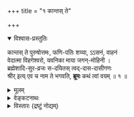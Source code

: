 +++
title = "१ कान्तस् ते"

+++

<details open><summary>विश्वास-प्रस्तुतिः</summary>

कान्तस् ते पुरुषोत्तमः, फणि-पतिः शय्या, ऽऽसनं, वाहनं  
वेदात्मा विहगेश्वरो, यवनिका माया जगन्-मोहिनी ।  
ब्रह्मेशादि-सुर-व्रजः स-दयितस् त्वद्-दास-दासीगणः  
श्रीर् इत्य् एव च नाम ते भगवति, **ब्रूमः** कथं त्वां वयम् ॥ १ ॥
</details>

<details><summary>मूलम्</summary>

कान्तस्ते पुरुषोत्तमः फणिपतिः शय्याऽऽसनं वाहनं वेदात्मा विहगेश्वरो यवनिका माया जगन्मोहिनी ।  
ब्रह्मेशादिसुरव्रजः सदयितस्त्वद्दासदासीगणः श्रीरित्येव च नाम ते भगवति ब्रूमः कथं त्वां वयम् ॥ १ ॥
</details>


<details><summary>वेङ्कटनाथः</summary>

कान्तस्त इति । कान्तः - प्रियः, अनुरूपपतिरित्यर्थः ।  
ते - सर्वमङ्गलास्पदत्वेन प्रमाणसिद्धायाः ।  
एतत्-पद-द्वयाभिप्रेतं व्यञ्जितं गद्ये  
“देव-देव-दिव्य-महिषीम् (शरणागतिगद्ये)” इति ।  

“द्वाविमौ पुरुषौ लोके (गीता १५.१६)” इत्यादिभिस्  
स्वेनैव निरुक्तेन परत्व-व्यञ्जकेन समाख्या-विशेषेण लक्ष्मी-कान्तं विशिनष्टि - **पुरुषोत्तम** इति ।  
अत्र पञ्चम्य्-आदि-विभक्ति-त्रयेऽपि समासश् शब्द-वित्-सम्मतः ।  
अनेन हिरण्यगर्भादीनाम् अपि भगवद्-अपेक्षया ऽधमत्व-व्यञ्जनात्  
तत्-पत्नीभ्यः पुरुषोत्तम-पत्न्या उत्तमत्वं सूचितम् ।  
अवतारेऽपि ह्यसौ “नारीणामुत्तमा (रामायणे बाल. १.२७)” इत्युच्यते ।  
एवम् अस्याः पति-संबन्धेन प्रकर्ष उक्तः ।

अथ पत्युर् इव विभूति-संबन्धेनापि प्रकर्षं वदन्  
नित्य-सूरि-परिवृढानाम् अपि एतद्-उपकरणत्वम् उदाहरति – फणिपतिः शय्येति ।  
अत्र फणिपति-शब्देन सुरभिसुकुमार-शीतल-विशालोन्नतत्वादि-रूपाः पर्यङ्कगुणा व्यज्यन्ते ।  
तत्-प्रभावश् च,  

> “कल्पान्ते यस्य वक्त्रेभ्यो  
> विषानल-शिखोज्ज्वलः ।  
> सङ्कर्षणात्मको रुद्रो  
> **निष्क्रम्यात्ति** जगत्-त्रयम् ॥  
> स **बिभ्रच्**-छेखरी-भूतम्  
> अ-शेषं क्षिति-मण्डलम् ।  
> **आस्ते** पाताल-मूल-स्थः  
> शेषो ऽशेष-**सुरार्चितः** ॥  
> तस्य वीर्यं प्रभावं च  
> स्वरूपं रूपम् एव च ।  
> **न** हि **वर्णयितुं** शक्यं  
> **ज्ञातुं** वा त्रिदशैर् अपि ॥  
> (वि. पु. २.५.१९-२१) 

इत्यादिषु प्रसिद्धः ।  
स्तोत्रे च “तया सहासीनमनन्तभोगिनि (३९)” इत्यादौ ।  

**आसन**-शब्द इह काकाक्षि-न्यायाद् उभयतो योज्यः ।  
उक्तं ह्य् आद्ये पुराणे तन्-नाम-सहस्रे,  

> “भोगप्रिया भोगवती  
> भोगीन्द्र-शयनासना  
> (लक्ष्मीसहस्रनामस्तोत्रे १२० श्लो.)” 

इति, 

> “अजिता कर्षणी नीतिर्  
> गरुडा गरुडासना  
> (लक्ष्मीसहस्रनामस्तोत्रे १०० श्लो.)” 

इति च ।

> “वहेयं यज्ञं प्रविशेयं वेदान्” 

इति सौपर्ण-श्रुति- (ऋग्वेदखिल-सौपर्णाध्याये ३०.१०) -विवक्षितं वेदाभिमानि-देवताधिष्ठातृत्वम् अभिप्रेत्याह - **वेदात्मा विहगेश्वर** इति ।  
वेदाधिष्ठातृतया वेदानाम् आत्मा;  
यद् वा, तद्-विशिष्टत्वेन तत्समानाधिकरणतया वेद आत्मा यस्येति विग्रहः । “सुपर्णोऽसि गरुत्मान् (तैत्तिरीयसंहिता ४-१-४२)” इत्यादिष्वप्यस्य वेदात्मत्वं ग्राह्यम् । एवं सर्ववेदाभिमानितया सर्वज्ञत्वमप्यस्य सूच्यते । बलादिगुणजातमपि अमृता(प)हरणादिषु प्रसिद्धम् । यद्यपि विहगेश्वर-शब्दः “सत्यः सुपर्णो गरुडस्तार्क्ष्यस्तु विहगेश्वरः” इति श्रीसात्वतादिषु प्राणादिपञ्चकाधिपतित्वेनावस्थितस्य गरुडस्य व्यूहविशेषमभिधत्ते, तथाप्यत्र विशेषकाभावाद्गरुत्मन्मात्रविषयः । फणिपतिविहगेश्वरयोरुपादानमिह मिथो विरुद्धजातीयैरप्यविरोधेन युगपत् सेव्यत्वं सूचयति । कैमुत्यादन्येषां नित्यानां मुक्तानामप्येतत्परिजनपरिच्छदभावेनावस्यानं ख्याप्यते, तेषामप्येतदाज्ञाकरत्वमुक्तं श्रीवकुण्ठगद्ये “शेषशेषाशनादिसर्वपरिजनम्” इत्यादिना । एवं सर्वस्या अपि _नित्यविभूतेस्_ तच्छेषत्वं तात्पर्यतः प्रदर्शितम् ।

अथ _लीलाविभूतौ_ अचिद्-अंशस्य प्रथमं तच्छेषताम् आह यवनिका माया जगन्मोहिनीति । अत्र यवनिका-शब्दाभिप्रेतं गद्ये “भगवत्स्वरूपतिरोधानकरीम् (शरणागतिगद्ये)” इति विवृतम् । एतद्ग्रन्थद्वयतात्पर्येण दिव्यदम्पत्योरनाश्रितापेक्षया त्रिगुणतिरस्करण्या तिरोधेयत्वं फलितम् । माया-शब्दोऽयम् “मायां तु प्रकृतिं विद्यात् (श्वेताश्वतरोपनिषत् ४-१०)” इति प्रकृतिविषयतया श्वेताश्वतरैरधीतः । स च विचित्रसृष्ट्युपकरणतया प्रकृतेराश्चर्यमयत्वं व्यञ्जयति । जगन्मोहिनीत्यनेन जीवपरमात्मादिषु विपरीतधीहेतुत्वं शब्दादिगुणपरिणतिशबलितस्वविषयभोग्यताबुद्धिजनकत्वं च विवक्षितम् ।

ईदृशप्रकृतिमोहितानां कर्मवश्यानां संर्वेषामपि विष्णुपत्नीशेषत्वमुत्कृष्टमुखेन कैमुत्यन्यायादुपलक्षयति – ब्रह्मेशादिसुरव्रजः सदयितस्त्वद्दासदासीगण इति । प्रकर्षनिदर्शनादीश्वरत्वशङ्कास्पदयोः “एतौ द्वौ विबुधश्रेष्ठौ (भार. शान्ति. ३५०-१०)” इत्याद्युक्तयोर्ब्रह्मेशयोरप्यग्नीन्द्रादिभिरैकराश्यसूचनाय व्ररजगण-शब्दौ । सदयित इत्युपादानेऽप्यौचित्यात् दासी-शब्दस्तत्पत्न्यंशेऽन्वेतव्यः ।

उक्तार्थे श्रुत्यादीनि प्रमाणानि तिष्ठन्तु, असाधारणसमाख्यैवालमिति ख्यापयति - श्रीरित्येव च नाम त इति । “श्रयन्तीं श्रीयमाणां च शृण्वतीं शृणतीमपि (अहिर्बुधन्यसंहिता २१.८)” “शृणाति निखिलं दोषं शॄणाति च गुणैर्जगत् । श्रीयते चाखिलैर्नित्यं श्रयते च परं पदम् ॥ (अहि. सं. ५१.६२)” इत्यादिनिरुक्तिरिहाभिप्रेता । “निस्सङ्कल्पा निराश्रया (लक्ष्मीसहस्रनामस्तोत्रे १८ श्लो.)” इति नाम तु “श्रयते च परं पदम्” इत्याद्यविरोधेन नेयम् “अकलङ्काऽमृताधारा (लक्ष्मीसहस्रनामस्तोत्रे १७ श्लो.)” इति पूर्वोक्तानुसाराच्च । अमृतो हि परमात्मा, तदाधारा चेयम् । अत एव हि सोऽपि श्रीनिवासः, श्रीधर इति च समाख्यायते । उक्तं च श्रीसात्वते - “यतोऽहमाश्रयश्चास्या मूर्तिर्मम तदात्मिका” इति । यन्निवेशात् सर्वत्र प्राशस्त्यधीः, सैव हि ते समाख्येत्येवकाराभिप्रायः । निर्दोषमङ्गलगुणाकरत्वज्ञापनाय भगवतीत्युक्तिः । ईदृशातिशयशालिन्याः श्रियो यथावत् स्तोतुमशक्यतामाह - ब्रूमः कथं त्वामिति ॥ त्वाम् - उक्तप्रक्रियया विष्णुपत्नीत्वेन तदितरसर्वशेषित्वेन तदुचितनामधेयादियोगेन च प्रसिद्धाम् “न ते वर्णयितुं शक्ता गुणान् जिह्वाऽपि वेधसः (वि. पु. १.९.१३३)” इति चतुर्मुखेनापि स्तोतुमशक्यतयोक्तां चेति भावः । वयं - परिमितज्ञानशक्तयः । “ब्रह्माद्यास्सकला देवा मुनयश्च तपोधनाः । त्वां स्तोतुमपि नेशानास्त्वत्प्रसादलवं विना ॥” इति वचनानुसारेण ब्रह्मादीनां स्वस्य चात्राविशेषव्यञ्जनाय बहुवचनम् । कथं ब्रूमः – कार्त्स्न्येन त्वद्वर्णनमशक्यं, परिच्छिद्य वर्णनं त्वनुचितमिति भावः ।

ये पुनराहुः - 

> श्रीर् नाम भगवतः सर्व-कर्तुर् अधिष्ठेया प्रकृतिर् 

इति, ये च 

> तस्य सत्ताऽहन्ता-प्रभा-शक्ति-विद्येच्छा-भोक्तृतादि-रूपेयम्,  
> शास्त्रेषु तथा-तथा व्यपदेश-दर्शनाद् 

इत्याहुः; तेषां तत्रतत्रैव शास्त्रे निर्बाधेन चेतनत्व-व्यपदेशेन निरासः ।  
अत्राप्ययमर्थः ते त्वामिति युष्मच्छब्देन, संबोधनेन च श्रियश्चेतनत्वमुपस्थापयता सूचितः । सत्तादिशब्दास्त्वस्यां भगवदन्तरङ्गविशेषणत्वाद्यभिप्रायाः । प्रकृतेरन्यत्वं तु ते यवनिकेत्यनेनापि दर्शितम् । न चास्याः प्रकृतिशब्दोपात्ततामात्रेण त्रिगुणद्रव्यतादात्म्यम्, “वासुदेवः परा प्रकृतिः (पाञ्चरात्राधिकरणभाष्ये)”, “प्रकृतिश्च प्रतिज्ञादृष्टान्तानुपरोधात् (ब्र. सू. १.४.२३)” इत्युक्ते भगवत्यपि प्रसङ्गात् । “जगदुत्पादिका शक्तिस्तव प्रकृतिरिष्यते । सैव नामसहस्रैस्तु लक्ष्मीः श्रीरिति कीर्त्यते ॥”, “मूलप्रकृतिरीशानी (लक्ष्मीसहस्रनामस्तोत्रे ६६ श्लो.)”, “प्रकृतेः पुरुषाच्चान्यस्तृतीयो नैव विद्यते” इत्यादीनि ब्रह्मवचनान्यपि लक्ष्मीनारायणयोः प्रकृतिपुरुषरूपविभक्तविभूतिविशेषाभि(मानित्वाभि)प्रायाणि । रहस्याम्नाये तु प्रकृतौ लक्ष्म्यां च विद्याशब्दः प्रयुक्त इत्येतावताऽपि न तयोस्स्वरूपैक्यम् । तत्र हि सत्त्वोन्मेषमुखेन विद्याहेतुतया प्रकृतौ विद्याशब्दः, लक्ष्म्यां तु विद्याप्रवर्तकत्वादिति विशेषः । ये तु सत्तादिविशिष्टो भगवानेव श्रीरिति वा, श्री(स्त्री)रूपनित्यविग्रहान्तरविशिष्टः स एवेयमिति वा, दैत्यमोहनभूमिकापरिग्रहन्यायेन स्वयमेव भोगार्थं परिगृहीतकादाचित्ककान्ताविग्रहः स एव श्रीरिति वा वदन्ति; तेऽपि तद्विषयनिर्बाधनित्यभिन्नचेतनत्वव्यपदेशकैस्तैस्तैरेव शास्त्रैः निराकृताः । “ह्रीश्च ते लक्ष्मीश्च पत्न्यौ (उत्तरनारायणानुवाके)” इति श्रुतिश्च पत्युः पत्न्याश्च स्वरूपभेदं स्वरसतो दर्शयति । न चात्रानन्यथासिद्धं बाधकमस्ति । इदमप्यत्र कान्तस्ते इति व्यधिकरणनिर्देशेन व्यञ्जितम् ।

ये च मन्यन्ते - 

> भगवत एव स्वरूपैकदेशः पृथग्-अहन्तया परस्-पर-भोक्तृत्वाय  
सर्वदा परिगृहीत-स्त्री-रूपः श्री-शब्दार्थः;  
तेन भेदाभेद-व्यपदेशयोश् चेतनत्वस्य चाविरोध  

इति; तेऽपि ब्रह्मणः स्वरूपतो निरवयवत्वं प्रतिपादयद्भिः प्रमाणैर् निरस्ताः । 

“नरनारीमयो हरिः” इति ब्राह्मपुराणवचनेन तु हरेर्नारीमयत्वव्यपदेशः “ज्योत्स्नेव हिमदीधितेः (सन. सं.)” इति तत्रत्यदृष्टान्तानुसारेण प्रभाश्रयस्य प्रभामयत्वव्यपदेशवत् स्वरूपभेदाविरोधेन निर्वाह्यः ।

एतेन बीजादेरङ्कुरोपादानांशवद्विश्वोपादानस्य ब्रह्मणः कार्योपयुक्तस्वरूपैकदेश एव स्वभावतो वा परिणतिशक्त्या वा, उपाधिभेदेन वा भिन्नाहन्ताश्रयः श्रीरिति व्यपदिश्यत इति पक्षोऽपि प्रतिक्षिप्तः; ब्रह्मणः स्वरूपपरिणामादेश्च शारीरके निरस्तत्वात् ।

उपहितांशभेदपक्षस्तु विग्रहाद्युपाधौ सञ्चरति निरवयवे ब्रह्मस्वरूपे सरिज्जलादौ घटादिनेवोपाधिना कस्यचिदंशस्यान्यत्राकर्षणायोगात्, घटाकाशन्यायेन पूर्वपूर्वोपहितांशपरित्यागे तु तत्तदंशरूपस्य भोक्तुरभावादुत्तरोत्तरोपहितांशानां पूर्वपूर्वांशानुभूतभोगप्रतिसन्धानानुपपत्तेः भोक्तृसन्तत्येकतामात्रेण प्रतिसन्धाने सौगतमतोन्मज्जनेन स्थिरात्मपरित्यागप्रसङ्गाच्चात्यन्तानुपपन्नः ।

अवतारपरिणामोपाधिभिन्नांश-वादिनो लक्ष्म्यादेर् नित्य-देहादि-प्रमाणैश्च निरासिरे ।  
एतद् अपि सर्वम् अत्र व्यधिकरण-प्रयोगेनैव सूचितम् ।  

> “कीर्तिश् श्रीर् वाक् च नारीणाम् (गीता १०.३४)”  

इत्य्-आदि-समानाधिकरण-प्रयोगश् च  
पूर्वापरवत् स्व-रूप--भेदेऽपि संबन्ध-विशेष-निबन्धनः ।  

> “विष्णोश् श्रीर् अनपायिनी" (वि. पु. १.८.१७) 

इत्यादिभिर् व्यधिकरण-प्रयोगैश्च भेदस् सिद्धः ।

तर्ह्य् अग्र्य-प्राय-न्यायात् सह-पठित-नार्य्-अन्तरवत् कर्म-वश्यत्वं स्यात्,  
न स्यात्, वचनविरोधे न्यायस्यानवकाशात् ।  
न चेदेवम् “आदित्यानामहं विष्णुः (गीता १०.२१)”, “वृष्णीनां वासुदेवोऽस्मि (गीता १०.३७)”, “अनन्तश्चास्मि नागानां वैनतेयश्च पक्षिणाम् (गीता १०-३०)” इत्यत्र कुतस्तथात्वनिस्तारः? निर्धारणादिति चेन्न । साजात्येऽपि वैषम्यमात्रेण तदुपपत्तेः । ईश्वरत्वानीश्वरत्वकर्मवश्यत्वाकर्मवश्यत्वादौ तु प्रमाणान्तरमेव शरणमिति । इदं चास्याः कर्मवश्यवैजात्यमिह ब्रह्मादिभ्योऽप्यधिकत्वोक्त्या प्रकाशितम् ।

नन्वर्धलक्ष्मीकविग्रहयोगः श्रीपतेः श्रियश्च विग्रहैक्यं स्वरूपैक्यं भेदाभेदं वा सूचयति । उक्तञ्च श्रीविष्णुवैभवाधिकारे – “त्वं यादृशोऽसि कमलामपि तादृशीं ते दारान् वदन्ति युवयोर्न तु भेदगन्धः । मायाविभक्तयुवतीतनुमेकमेव त्वां मातरं च पितरं च युवानमाहुः ॥” इति । तन्न; उभयेच्छया विग्रहमात्रस्यैकीकरणसंभवेनान्यथाप्युपपन्नतया विग्रहैक्यस्य श्रुत्यादिविरुद्धस्वरूपैक्यादिकल्पकत्वायोगात् । तथाप्येकेनैव परमात्मना यथाकथञ्चित् सर्वनिर्वाहे किमत्रात्मभेदस्वीकारेणेति चेन्न, कॢप्तौ वक्तव्यस्य श्रुतौ वक्तुमयुक्तत्वात् । उक्ता च श्रुतिः प्रागेव । तदनुगुणं च श्रीविष्णुस्मृतौ (९९.६) भूमिवाक्यम् “आक्रम्य सर्वां तु यथा त्रिलोकीं तिष्ठत्ययं देववरोऽसिताक्षि । तथा स्थिता त्वं वरदे तथापि” इत्यादिकम् । “नानयोर्विद्यते परम् (वि. पु. १.८.३५)” इत्यादिभिः पुराणवचनैः, “एकतत्त्वमिवोदितौ (अहिर्बुध्न्यसंहिता ३.२६)” इत्यादिभगवच्छास्त्रवचनैश्च स्वरूपैक्यमनयोरपास्तम् । लाघवतन्मात्रावलम्बने तु सर्वेषामप्यात्मनामैक्यं प्रसजेत् ।

आत्म-भेदम् अनिच्छन्तो  
भाष्यादिषु निराकृताः ।  
दिव्ययोस् त्व् इह दम्पत्योः  
मिथो भेदः प्रसाधितः ॥ २ ॥

सर्वेषाम् आत्मनां यैस् तु  
भिन्नाभिन्नत्वम् इष्यते ।  
लक्ष्मी-नारायणैक्योक्तिः  
तेषां, सद्भिर् उपेक्ष्यते ॥ ३ ॥

यत्र क्वचिद् अ-भेदोक्तिर्  
यद्य् आप्त-वचने भवेत् ।  
“राम-सुग्रीवयोर् ऐक्यम् (रामा. सु. ३५.५१)  
इत्य्-आदिवद् इहास्तु सा ॥ ४ ॥

अत्र निर्विशेषचिन्मात्रब्रह्मस्वरूपतिरोधानानकरी मिथ्याभूता मायैव कल्पितरूपविशेषोपश्लिष्टब्रह्मप्रतिच्छदवती लक्ष्मीरित्युच्यते इति पक्षोऽपि तादृशब्रह्मतत्तिरोधानादिनिरासादेव निर्धूतः । इदमप्यत्र मायायाः प्रस्तुतदम्पतिव्यतिरिक्तजगन्मोहनत्वोक्त्या प्रख्यापितम् ।

ननु यवनिका बहिरन्तस्स्थितयोः दृष्टिप्रसरनिरोधेन मिथोऽवलोकनविरोधिनी लोके दृष्टा । अतः श्रियोऽपि यवनिका तथा स्यात् । मैवम्, तदधीनसर्वव्यापारया मायया तस्याः सर्वविषयसहजदृष्टिनिरोधायोगात् । क्षेत्रज्ञानामपि भगवन्मायया धीसङ्कोचस्य दुष्कृतोपाधिकत्वात् अकर्मवश्येषु नित्यमुक्तेश्वरेषु तत्प्रसङ्गाभावादिति ।

अस्तु तर्हि कर्मवश्यतादात्म्यात् कर्मफलान्वयः, ब्रह्मादीनां कर्मवश्यत्वं तावत् “युगकोटिसहस्राणि विष्णुमाराध्य पद्मभूः । पुनस्त्रैलोक्यधातृत्वं प्राप्तवानिति शुश्रुम ॥ (इतिहाससमुच्चये १३.८)” इत्यादिभिः प्रसिद्धम् । किं पुनस्तत्पत्नीनाम् । ताभिश्च तादात्म्यमस्यास्तत्रतत्र विशेषतस्तत्तत्सामानाधिकरण्येन व्यज्यते । गायत्रीकल्पेषु च सन्ध्यात्रये वर्णवाहनादिविशेषितं रूपत्रयमेकस्या एव देवतायाः प्रतिपाद्यते । उक्तं च कैश्चिल्लक्ष्मीस्तोत्रे -“गीर्देवतेति गरुडध्वजवल्लभेति” इत्यादिभिः । अतः कर्मवश्यतादात्म्याद् यवनिकारूपितमायातिरोहितज्ञानत्वमस्या उपपद्यत इति । तदसत् । विशेषतः सामानाधिकरण्यस्य “यद्यद्विभूतिमत् सत्त्वम् (गीता १०.४१)” इत्युक्तेन विभूत्यध्यायन्यायेन निर्वाहात् । तापनीयोपनिषदि, घृतसूक्ते च लक्ष्म्यास्तेते शब्दा अपि निरुक्तिविशेषैस्तत्तद्विभूतियोगेन वा नेतव्याः । गायत्रीकल्पानां तु लक्ष्मीविभूतिभूताया एव गायत्र्याख्यायाः देवतायाः सन्ध्याभेदेन वैष्णव्यादिसमाख्यानुगुणवाहनरूपादिपरिग्रहशक्त्या माहात्म्यवर्णने तात्पर्यं तत्र तत्र व्यक्तम् । तादृशाश्च वाहनादयोऽन्ये स्युः । न हि सारूप्यमात्रोग त एवैत इति निश्चयः, अनेकेषामेकजातीयवाहनादिदर्शनात् ।

द्रुहिणादिषु केषांचिदीश्वरव्यक्तिताभ्रमात् । तत्पत्नीष्वपि लक्ष्म्यंशवादः श्रुत्यादिबाधितः ॥ ५ ॥

एतदभिप्रायेण ह्यत्रोक्तम् - सदयितस्त्वद्दासदासीगण इति ।

अस्त्वेवं, तथापि स्त्र्यंशमात्रापेक्षयैव श्रियो विभूतिमत्त्वमस्तु, ब्राह्मवैष्णवादिपुराणेषु तथा दर्शनात् । अतः श्रीमत एव सर्वविभूतिशेषित्ममिति । अत्र ब्रूमः - “दासभूताः स्वतस्सर्वे ह्यात्मानः परमात्मनः (अहर्बुध्न्यसंहितायां मन्त्रराजपदस्तोत्रे १२ श्लो.)” इत्यादिभिः सर्वेषामात्मनां परमात्मदासत्वसिद्धेः “जायापत्योर्न विभागः (आप. धर्म. २.६.१५.१६)” इति न्यायात् पतिदासानां पत्नीदासत्वमवर्जनीयम् । नन्वेवं पत्न्या अपि पहिदासत्वे सहि, तां प्रति (पति)दासानां दासत्वमयुक्तं स्यात् । तन्न, लोके वेदे वा क्वचिदपि पत्न्याः पतिं प्रति दासत्वाभावात् । अत एता हि “यदा यदा हि कौसल्या दासीवच्च सखीव च (रामा. अयो. १२.६८)” इति दृष्टान्ततयोच्यते । “अहं शिष्या च दासी च भक्ता च तव माधव” इति (वाराहे) भूमिवचनमप्युपचारतो नेयम् । यद्यपि पत्नीनां पतिदासत्वं, तथाऽपि पतिदासान्तराणां तद्दासत्वमपि यथालोकं युज्यते । अस्ति च सर्वेषां भगवद्दासत्वेऽपि तत्तदुपाधिभिः मिथो दासत्वम् । इह त्वेकयैवेच्छया विभूतिद्वयस्य नित्यमुभयार्थतयोपात्तत्वाद् देवताद्वन्द्वहविर्न्यायेन ब्रह्मादीनामुभयशेषत्वं युक्तमेव । गद्यादिषु विभूतिमध्ये तस्याः पाठोऽपि पत्यपेक्षया पारार्थ्यमात्रसाम्यादुपपन्नः । आत्मान्तराणां सर्वेषां लक्ष्मीतत्पतिदासताम् । ‘मकारस्तु तयोर्दास’ इति केचिदधीयते ॥ ६ ॥

एवं सति भगवत्पत्न्यन्तरापेक्षया ब्रह्मादीनां दासत्वं भवतु वा मा वा, उक्तं तावदुपपन्नम् । अतः “पुन्नामा भगवान् हरिः । स्त्रीनाम्नी लक्ष्मीर्मैत्रेय (वि. पु. १.८.३५)”, “यो यो जगति पुम्भावः स विष्णुरिति निश्चयः । यो यस्तु नारीभावः स्यात् तत्र लक्ष्मीर्व्यवस्थिता ॥ (सनत्कुमारसंहिता) इत्याद्युक्तो विभूतिविभागस्तु लौकिकदम्पत्योर्यथोचितविनियोगानुगुणभूषणादिविभागवन्नित्येच्छानियमितविशेषाभिमानार्थ इत्यभिप्रायेण फणिपत्यादीनामप्यत्र लक्ष्मीशेषत्वोक्तिरिति ।

केचित्तु नानाविधवादिविप्रतिपत्तिमोहिताः सर्वथा दुर्निरूपं लक्ष्मीतत्त्वमिति मन्यन्ते । तेऽप्येवमिह निरूपणेन निर्धूताः । किञ्च सदसदनिर्वचनीयत्वादिरूपदुर्निरूपत्वं तत्तन्मतनिरासादेव निरस्तम् । येनकेनचिदाकारेण दुर्निरूपत्वं तु सर्वत्रापि संभवति, उपयुक्तांशनिरूपणस्यापि संप्रतिपन्नसाम्यान्नात्र विशेष इति ॥ १ ॥
</details>

<details><summary>विस्तारः (द्रष्टुं नोद्यम्)</summary>

ततोऽपि स्तोत्ररत्नस्य पूर्वरचितत्वसम्भवः । श्लोकचतुष्टयमात्रघटितेयं स्तुतिः । मातृविषये शिशुत्वमभिमन्यत इव । सौन्दर्यलहर्यां श्रीशङ्करभगवत्पादैः द्रमिडशिशुरित्यात्मा मातृसन्निधौ निर्दिश्यते । मातृप्रसादनाय दीर्घस्तुतेरनपेक्षा । शारीरकाध्यायसंख्याऽऽदृता चतुस्संख्ययास्य स्तोत्रस्य । शारीरकाध्यायविषयाः क्रमेणास्यां चतुश्श्लोक्यां भगवतीव श्रियामपि संघटन्ते । 'स्वशेषाऽशेषार्थो निरवधिकनिर्बाधमहिमा फलानां नेता यः फलमपि च शारीरकमितः । श्रियं तत्सध्रीचीं तदुपसदनत्रासशमनीमभिष्टौति स्तुत्यामवितथमतिर्यामुनमुनिः ॥' इत्याचार्यश्लोकोऽत्र भाव्यः । अनेन ईश्वरत्वस्य मिथुने व्यासज्यवृत्तित्वं सिध्यति । 'लोककान्तस्य कान्तत्वात्' इति रामविषये गीतमादिकविना । सर्वलोककमनीयः सर्वलोककान्तः श्रियः कान्तः । ते कान्तः सर्वलोककान्तः । ते कान्तः पुरुषोत्तमः । श्रीकान्तमुद्दिश्य पुरुषोत्तमत्वं विधीयते । उद्देश्यं पूर्वं, विधेयं परम् । 'ह्रीश्च ते लक्ष्मीश्च पत्न्यौ' इति पुरुषसूक्तोत्तरानुवाकः । श्रीभूमिपत्नीयुगलदर्शने भर्तुः पुरुषसूक्तप्रतिपाद्यस्य पुरुषस्याभिगम्यत्वं निश्चित्य तत्संनिकर्षं प्राप्य 'ते' इति तत्रैव प्रत्यक्षं संबोध्यते तत्पूर्वं परोक्षतयैव भगवन्निर्देश कृतः 'स' इत्यादिना । तत्र पत्या पत्न्यौ निरूप्येते, 'ते पत्न्यौ ह्रीश्च लक्ष्मीश्च' इति । अत्र पतिर्निरूप्यते पत्न्या 'ते कान्तः पुरुपोत्तमः' इति, 'रामानुजं लक्ष्मणपूर्वजं च' इति न्यायेन । 'मातर्लक्ष्मि यथैव मैथिलजनस्तेनाध्वना ते वयं त्वद्दास्यैकरसाभिमानसुभगैर्भावैरिहामुत्र च । जामाता दयितस्तवेति भवतीसम्बन्धदृष्ट्या हरिं पश्येम प्रतियाम याम च परीचारान् प्रहृष्येम च ॥' इति श्रीगुणरत्नकोशश्लोकोऽत्र भाव्यः । 'पुंसूक्तादिप्रसिद्धो गुणनिधिरघजिद्ब्रह्मशब्दार्थ उक्तः' (1.1.35) 'नानागमोद्यद्विशयशमनतश्श्रीमति ब्रह्मतोक्तेः' (1.1.38) इति सारावल्युक्तमिह भाव्यम् ॥  
ते कान्तः पुरुषोत्तमः इत्यत्रोपक्रम एव पठनेन श्रीभाष्यप्रदर्शितरीत्या ब्रह्मशब्दार्थोपक्रमत्वं स्तोत्रस्य ब्रह्मशब्दार्थोपक्रमत्वं लभ्यते । पुरुषोत्तमस्यैव मोक्षप्रदत्वप्रसिद्धिः खण्डनखाद्यग्रन्थकृता श्रीहर्षेण प्रख्यापिता नैषधीयद्वितीयसर्गारम्भे 'अधिगत्य जगत्यधीश्वरादथ मुक्तिं पुरुषोत्तमाद्यथा । वचसामपि गोचरो न यः स तमानन्दमविन्दत द्विजः ॥' (2.1) इति । एतन्नाम्ना तृतीयश्लोककथितवैष्णवाध्वपारगमनरूपश्रेयःप्रदानसामर्थ्यम् एतद्दिव्यमिथुनस्यास्तीति सच्यते । 'वेदान्तास्तत्त्वचिन्तां मुरभिदुरसि यत्पादचिह्नैस्तरन्ति' इति श्रीगुणरत्नकोशे श्रियः पतित्वस्य परब्रह्मोपलक्षकत्वं कथितमिव । 'ते' इति वदन् मातृनिकटे आगत्य तां संबोधयति । 'ते' इति पदेन 'ते पत्न्यौ' इति श्रुतिः स्मार्यते । 'लक्ष्मीस्ते पत्नी' इति भगवन्तमुद्दिश्य प्रयुक्तस्य वाक्यस्य स्थानेऽत्र मातरमुद्दिश्य 'ते कान्तः पुरुषोत्तमः' इति पदविपरिणामः क्रियते । 'श्रीमान् लोकत्रयाश्रयः' हति सहस्रनामसु पठनेन श्रीमत्त्वात् लोकत्रयं तमाश्रयते, इतरथा तस्याऽभिगम्यत्वमेवन स्यादितीदं व्यज्यते । ते इत्यत्र संबोध्या प्रति निर्देशः 'श्रीरित्येव च नाम ते' इति चतुर्थपादे श्लोकान्ते पुनरभ्यस्ते । ते, ते, इति पुनः पुनः पठनं 'ह्रीश्च ते लक्ष्मीश्च पत्न्यौ' इत्यत्र ते पदस्यानुकरणं, आदरबाहुल्येनाम्रेडनं च व्यञ्जयति ॥  
पुरुषोत्तमशब्दो भगवति लोकवेदप्रसिध्या रूढः । तस्मिन्नेव मुख्यवृत्तः । अन्यत्र तद्गुणलेशयोगादौपचारिकः । 'यस्मात् क्षरमतीतोऽहमक्षरादपि चोत्तमः । अतोऽस्मि लोके वेदे च प्रथितः पुरुषोत्तमः' इति गीताश्लोकः स्मार्यतेऽत्र पुरुषोत्तमशब्दपठनेन । 'प्रथितः' इति गीताश्लोकपदेन रूढिरूपा प्रसिद्धिर्द्योत्यते । प्रथितः प्रसिद्धः । कूटस्थशब्दवाच्यादक्षरान्मुक्तात्मनोऽपि अतीतत्वरूपाधिकत्वम्, उभयविभूतिनायकत्वं च द्योत्यते । पुरुषोत्तमशब्दनाक्षरशब्दवाच्यसर्वभूतानि लीलाविभूतिः । कूटस्थशब्दवाच्यनिर्विकारनित्यमुक्तपुरुषाः नित्यविभूतिस्थाः । फणिपतिः, विहगेश्वरः इति नित्यसूरिपरिचर्यमाणोक्तिः पूर्वार्धे नित्यविभूतिनायकत्वं गमयति । उत्तरार्धे ब्रह्मेशादिसुरव्रजतद्दयितादिस्वाम्यकथनेन लीलाविभूतिनायकत्वं समर्प्यते । नागोत्तमशब्दवत्पुरुषोत्तम शब्दो विगृह्यते शाब्दिकैः पुरुषेषूत्तम इति । 'उत्तमः पुरुषस्त्वन्यः परमात्मेत्युदाहृतः । यो लोकत्रयमाविश्य बिभर्त्यव्यय ईश्वरः' इति गायता भगवता उत्तमः पुरुषः इति व्यस्तप्रयोगेऽपि इयं रूढिरस्तीति ज्ञाप्यते । 'परं ज्योतिरुपसम्पद्य स्वेनरूपेणाभिनिष्पद्यते, स उत्तमः पुरुषः' इति दहरप्रजापतिविद्ययोरभ्यस्तश्रुतिवाक्ये पठितः 'उत्तमः पुरुषः' नारायणपरो ज्योतिः पुरुषोत्तमः । श्रीशाङ्करगीताभाष्ये 'आभ्यां क्षराक्षराभ्याम् अन्यः विलक्षणः, क्षराक्षरोपाधिद्वयदोषेणास्पृष्टो नित्यशुद्धबुद्धमुक्तस्वभावः - उत्तमः उत्कृष्टतमः पुरुषस्त्वन्योऽत्यन्तविलक्षणः आभ्यां परमात्मा इति परमश्चासौ देहाद्यविद्याकृतात्मभ्यः, आत्मा च सर्वभूतानां प्रत्यक् चेतनः, इत्यतः परमात्मेति उदाहृतः उक्तः वेदान्तेषु । स एव विशेष्यते यः लोकत्रयं भूर्भुवस्स्वराख्यं स्वकीयया (चैतन्य)बलशक्त्या आविश्य प्रविश्य बिभर्ति स्वरूपसद्भावमात्रेण बिभर्ति धारयति, अव्ययः न अस्य व्ययः विद्यते इत्यव्ययः, कः, ईश्वरः सर्वज्ञः नारायणाख्यः ईशनशीलः ॥  
यथा(व्या)ख्यातस्य ईश्वरस्य 'पुरुषोत्तमः' इत्येतत् नाम प्रसिद्धम् । तस्य नामनिर्वचनप्रसिद्ध्या अर्थवत्वं नाम्नो दर्शयन् 'निरतिशयः अहमीश्वरः' इत्यात्मानं दर्शयति भगवान् - यस्मात् क्षरमतीतः अहं संसारमायावृक्षम् अश्वत्थाख्यम् अतिक्रान्तः अहम् अक्षरादपि संसारमायारूपवृक्षबीजभूतादपि च उत्तमः उत्कृष्टतमः ऊर्ध्वतमो वा, अतः ताभ्यां क्षराक्षराभ्याम् उत्तमत्वात् अस्मि लोके वेदे च प्रथितः प्रख्यातः । पुरुषोत्तमः इत्येवं मां भक्तजनाः विदुः । कवयः काव्यादिषु च इदं नाम निबध्नन्ति' इति । 'हरिर्यथैकः पुरुषोत्तमः स्मृतः', 'स उत्तमः पुरुषः' इत्यादि लेकिवेदप्रसिद्ध्या पुरुषोत्तम इति मां भक्तजना विदुः' इति तत्र भाष्योत्कर्षदीपिका व्याख्या । 'राघवं शोभयन्त्येते षड्गुणाः पुरुषोत्तमम्' इत्ययोध्याकाण्डारम्भे राघवस्य पुरुषोत्तमत्वं तन्नामसंपादकापूर्वषड्गुणविशिष्टत्वं चोक्तम् । 'राघवत्वेऽभवत्सीता', 'सीता लक्ष्मीः' इति पराशरः । राघवं कामयमाना रावणावरजा राक्षस्यपि राघवे पुरुषोत्तमशब्दं प्रयुयुजे । 'पुरुषोत्तमः कः' इति प्रष्टुः यामुनाचार्यस्य ईश्वरभक्तं कालिदासं पृच्छ इति भावः ॥  
यथा त्वत्कान्तः पुरुषोत्तमः तथा त्वं 'नारीणामुत्तमा वधूः' । सुतरां तुल्यत्वं दम्पत्योः । श्रियः पतेः अनुरूपः शय्या फणिपतिः । ईश्वरमिथुनस्य फणिपतिः शय्या, सिंहासनं च, विहगेश्वरः औपवाह्यम् इति पतीश्वरशब्दाभ्यां शय्यावाहनविषयप्रयुक्ताभ्यां द्योत्यते । कान्तर्योर्दम्पत्योः कीर्तने तयोः का उत्तमा शय्या इत्याकाङ्क्षा सहजा । सा सद्य एव पूर्यते फणिपतिश्शय्या इति कीर्तनेन । योगीश्वरमिथुनमिदं सिद्धानां योगिनां सन्निधौ मिथश्शत्रूणां शाश्वतिकविरोधिनामपि परस्परं वैरत्यागो भवति इति सूत्रितं भगवता पतञ्जलिना 'तत्सन्निधौ वैरत्यागः' इति । फणिपतिपन्नगाशनयोरत्र शेषिदम्पत्योस्सकाशे परममैत्र्या सततसहसन्निधानं स्वामिनोर्नित्यसिद्धयोगित्वं सूचयति । फणिपतिः शय्या आसनं च भवति । 'तया सहासीनमनन्तभोगिनि प्रकृष्टविज्ञानबलैकधामनि । फणामणिव्रातमयूखमण्डलप्रकाशमानोदरदिव्यधामनि ।' इति स्तोत्ररत्नश्लोकोऽत्र भाव्यः । 'अनन्तभोगिनि' इति तत्रत्यपदस्यार्थद्वयं ग्राह्यम् । अनन्तनामा भोगी तस्मिन्नित्येकोऽर्थः । अनन्तसुखिनीत्यपरोऽर्थः । आसीनयोश्शयानयोश्च दम्पत्योरिवास्यानन्तस्यापि भोगः सुखानुभवोऽनन्तः । तद्भोगानवरो भोगो न भोगोऽस्य । कदाचित् दम्पत्योश्शय्यासनभोगः सान्तस्स्यात् । तयोर्भोगस्य सान्तत्वकल्पनेऽपि अस्य फणिपतेश्शय्यासनभूतस्य नियमेनाऽऽनन्त्यमेव भवति ॥  
शय्या प्रायेण अचेतना भवेत् । अनयोश्शय्या प्रकृष्टविज्ञानबलैकधामा सर्वज्ञश्चेतनः । चेतनस्य शय्याभवनेऽस्ति भूयस्सौकर्यम् । शयानदम्पत्योस्सदा जाग्रता शेषिदम्पत्यभीष्टसर्वविधसुखसम्पादनैकनिरतेनानन्तेन शय्या भूतेन शेषिणोस्तदा तदा जायमानसर्वेच्छाज्ञात्रा तयोर्यथा यया सुखं जायेत तथा तथा आत्मानं विपरिवर्तनविपरिणमनाभ्यां प्राध्वं कारयितुं शक्यते । एतस्य चेतनत्वमनुकूलम् । विश्वं बिभ्रितोरनन्तस्वरूपयोः दम्पत्योर्भरणे चेतनभूतशय्यायाः दुर्भरभारवहनेन दुःखवेदनासम्भवोऽस्ति । शय्याया अचेतनत्वे नेदृशकष्टस्यापातसंभवः । सुदुर्वहसुमहद्भारपीडितश्चेतनः वेदनाबलेन भृशमुछ्वसेन्निश्वसेच्च । शय्यायाश्चेतनत्वे ईदृशं कष्टमापद्येत । विश्वं कृत्स्नं शिरोभिः सततं लीलयैवानायासेन बिभ्राणस्यानन्तस्य बलस्यानन्तत्वात् न तस्य मनागपि व्यथाजनिः अनन्तशेषिमिथुनभारवहनादिना इति व्यञ्जितं 'प्रकृष्टविज्ञानबलैकधामनि' इति स्तोत्ररत्नश्लोके विज्ञानबलयोर्निरवधिकत्वकथनेन । 'एकधाम' इत्यत्र एकशब्देन ज्ञानबलकाष्ठयोस्सहवर्तित्ववैरल्यं सूच्यते । चेतनसंभावितभारवहनवेदनाजनितोच्छ्वासनिःश्वासाभावः बलिष्ठायामचेतनायां शय्यायां सुसंभवः । सर्वेश्वरेश्वरः कान्तः पुंप्रधानेश्वरेश्वरी लोकैकेश्वरी अस्य जगतः ईशाना पत्नी । सर्वलोकेश्वरमिथुनस्यासनं सिंहासनमेव भवेत् । पुरुषोत्तमपदस्य विग्रहप्रतिपादनेऽस्ति काचिद्दुर्घटता । सा च फणिपतिभाष्येण घट्यते । नागोत्तमादिवत्सिद्धं भवतीति तद्भाष्यभाषितमपि अस्य कवेः स्मृतिपथमारूढम् । 'पुरुषोत्तमः' 'फणिपतिः' इत्यव्यवहितसमभिव्याहारेण एतद्विषयफणिपतिभाष्यमपि सिस्मारयिषितम् ॥  
उभयविभूतिनायकेनानेन मिथुनेन स्वशासनीयविभूतिद्वयसततसञ्चरणार्थं सर्वोत्तमं वेगवत्तमं वाहनं ध्रुवमाकाङ्क्ष्येत । सर्वलोकमातापितराविमौ दम्पती । आर्ताः प्रजास्सर्वा विश्वस्थाः आर्तितितीर्षया रक्षतु भगवानिति 'भृशं क्रन्देयुः' दुर्मोचोद्भटकर्मकोटिनिगडिताः तापत्रयातुराः संसारान्मोचनं काङ्क्षन्तः आसते । तत्फलदातारौ इमौ दम्पती सर्वबन्धेभ्यो मोक्षणायाह्वयेरन् । आपन्नार्तिप्रशमने बद्धदीक्षेण मिथुनेन अतिवेगमतिक्षिप्रं तत्समीपगमनाय तद्रक्षणाय च वेगवद्वाहनं ध्रुवमपेक्ष्येत । 'आहुः श्रुतिं विबुधनायक तावकीनामाशागणप्रशमहेतुमधीतवेदाः । आकर्णिते तदियमार्तरवे प्रजानामाशाः प्रसाधयितुमादिशति स्वयं त्वाम्' इति देवनायकपञ्चाशत् श्लोकः, 'आनेतुमात्मरभसेन समीहमानः रक्षोन्मुखं नतगृहेषु रमासहायम् । प्रायः प्रभोस्तदपृथक्स्थितिवृत्तिशक्तिं सङ्कल्पमप्युपहरिष्यति तद्रथोऽसौ ॥' (10.17) इति सङ्कल्पसूर्योदयश्लोकश्चात्र भाव्यौ । आकाशयानेन लोकत्रयसञ्चरणं दम्पत्योर्भोगाय भवेत् । कर्दमदेवहूत्योराकाशविमानसञ्चरणादिविहारप्रचुरं गार्हस्थ्यं वैमानिकैरपि प्रार्थ्यमनुपममिति शुकेन वर्णितम् । सर्वलोकसञ्चारणायातिवेगवत्गगनमार्गधावनदक्षगरुडादिवाहनमेवानुकूलतमम् । वेदात्मा च गरुत्मान् सुपर्णः । वेदरूपं शास्त्रमेव दिव्यमिथुनं वहन् अस्मत्कर्णसमीपमागत्य श्रवणादिपरम्परयाऽस्मद्धृदि प्रतिष्ठापयेम्(त्?) । 'शेषश्चित्तं विमलमनसां मौलयश्च श्रुतीनां सम्पद्यन्ते विहरणविधौ यस्य शय्याविशेषाः' इति प्रसिद्धत्वेन गीतं श्रीस्तुतौ । शेषशय्या कीर्तनानन्तरं वेदमौलिरूपशय्यायाः तदात्मभूतसुपर्णकीर्तनद्वारा सूचनं न्याय्यमेव ॥  
'यवनिका माया जगन्मोहिनी' - परस्परकमनीयौ नित्ययुवानौ लावण्यनिधी दम्पती । तयोरेकान्तबहिर्विहारादिसाधकशय्यावाहनादिकथनं न्याय्यमेव । दम्पत्योः शय्याविहारकथनेन 'यान्यन्यानि यथासुखं विहरतो रूपाणि सर्वाणि तान्याहुस्स्वैरनुरूपरूपविभवैर्गाढोपगूढानि ते' इत्यन्तिमश्लोकवर्णितरीत्या नित्ययुक्तयोरनयोः प्रायेण गाढोपगूढत्वेन वर्तनं सूचितं भवति । तयोस्तद्विग्रहयोर्वा जनतादृश्यत्वेऽत्यन्तमनौचित्यं भवेत् । सर्वे लोकाः अन्धाः एतद्दम्पतिदर्शनविषये । भगवतस्स्वरूपतिरोधानकरी माया यवनिकाभूय चर्मचक्षुषो जनान् तद्वीक्षणात्यन्तासमर्थान् कृत्वा दम्पत्योः गाढोपगूढादीन्यत्यन्तं गूहयति । 'मायायवनिकाच्छन्नम्' इति भागवते । 'भूयश्चान्ते विश्वमायानिवृत्तिः' (1.10) इति श्वेताश्वतरे मायायाः विश्वजनमनोनयनतिरोधायकविश्वमायात्वं निगदितम् । अस्मिन् श्लोके कीर्तिता यवनिका विश्वमाया सर्वजगन्मोहिनी । विश्वस्मिन् नैकोऽपि मायातिरस्करिण्यतिरोहितोऽस्ति एतेन योगमायासमावृतत्वात् दिव्यमिथुनस्य माययाऽपहृतज्ञानानां जनानां एतद्दम्पती विहारदर्शनस्य न प्रसक्तिः । विजितमायानां विमलमनसां दर्शनपथप्राप्तौ नैतयोर्विहाराणां कश्चिदपायः । विमलमनसां तेषां चित्तमपि पूर्वकीर्तितफणिपतिवत् वेदमौलिवच्च स्वयमपि मिथुनविहारशय्या भवन्तीति पूर्वोदाहृतश्रीस्तुतिश्लोके गीतम् । अनयोरात्ममिथुनयोर्ज्ञानानन्दपरीवाहमयज्ञानतदवस्थामात्रभूतविहाराणां न प्राकृतत्वगन्धलेशोऽपि शक्यशङ्कः ॥  
'ब्रह्मेशादिसुरव्रजः' - पूर्वार्धनित्यविभूतिस्तन्नायकत्वं चोक्तम् । तस्याः स्वयं प्रकाशत्वेऽपि माययाऽपहृतज्ञानाय विश्वस्मै अप्रकाशमानत्वं चोक्तम् । अत्र लीलाविभूतौ ब्रह्मेशादीनां सुरमुख्यानां तन्महिषीणां च दिव्यमिथुननियाम्यत्वेनान्तर्गतत्वं समेषां तेषां तन्मिथुनदासत्वं च कीर्त्यते । प्रथमं पूर्वार्धे शेषाग्रगण्यस्य शेषत्वमुक्तम् । प्रभुसंमितस्य विश्वशासितुः वेदस्य चास्मद्बुद्धिसमीपं वाहनीभवनेन शेषत्वमुक्तम् । अस्मान् परब्रह्मसमीपवाहयितृ शब्दब्रह्म । 'शब्दब्रह्मणि निष्णातः परं ब्रह्माधिगच्छति', 'शब्दब्रह्मणि निष्णातो न निष्णायात्परे यदि । श्रमस्तस्य वि(श्रम)फलः (ह्य)अधेनुमिव रक्षतः' इति श्रीभागवते । अत्र दिव्यमिथुनस्य ब्रह्मेशादिसर्वदेवतोपास्यत्ववर्णनेन मनुष्यादीनामप्युपास्यत्वं किंपुनर्न्यायसिद्धम् । तृतीयश्लोके 'नृणाम्' इति मनुष्यकीर्तनपूर्वकं मनुष्यसामान्यस्य एतन्मिथुनोपासनेन चतुर्विधफलप्राप्तिसंभावना, तद्विना तदसंभावना च गीयेते । मनुष्याधिकारं शास्त्रमिति बोधयत्सूत्रमपि नृणामिति पदेन सूच्यते । तदुपर्यपि देवमुख्यानां मोक्षार्थं तदुपासनकर्तव्यतायाः निर्णायकं देवताधिकरणं मध्वाद्यधिकरणद्वयमपि सूच्यते प्रथमश्लोकतृतीयपादेन । अत्र तेषामपि प्रत्यगात्मनां, 'दासभूतास्स्वतस्सर्वे ह्यात्मानः परमात्मनः । अतोऽहमपि ते दासः इति मत्वा नमाम्यहम्' इत्यहिर्बुध्न्यवचनेन दास्यैकस्वरूपत्वं कथ्यते । विश्वाचार्याः विधिशिवमुखाः इदं तत्त्वं स्पष्टं गृणन्ति । स्वस्वरूपभूतायाः दास्यनिष्ठायाः स्वयमाचरणं च वेदयन्ति अस्मान् तदाचारे स्थापनाय । समुदायवाचिना व्रजशब्देन सर्वेषां देवानां तन्महिषीणां च वर्तमानं मिथस्तारतम्यमगणयित्वा ईश्वरमिथुनं प्रति एकराशित्वेन ऐकरूप्येण दासभूतत्वं द्योत्यते । मिथो भूयस्तारतम्यवन्तो ब्रह्मादिदेवाः ईश्वरमिथुनदासभूतैकवर्गघटका भवन्ति अविशेषेण । इदमेव व्यञ्जितमुदाहृताहिर्बुध्न्यसंहितावचनेन सर्वेषामात्मनां स्वतो दासभूतत्वात् तदविशेषेण तद्वदेव तत्सामान्येन महेश्वरस्यापि स्वस्य स्वतो दासभूतत्वस्य कीर्तनेन ॥  
'सदयितः' - न केवलं दासास्ते, तत्पत्न्योऽपि दास्य एव । देवास्सर्वे स्वदयितासहिताः कुटुम्बीभूय तद्दास्यं परमादरेणानुतिष्ठन्ति । देवगणस्सर्वोऽपि तद्दासगणः, देवदयितागणस्सर्वोऽपि तद्दासीगणः । 'देवतिर्यङ्मनुष्येषु पुंनामा भगवान् हरिः । स्त्रीनाम्नी श्रीश्च विज्ञेया नानयोर्विद्यते परम् ॥' इति पराशरेण भगवता सर्वेषां पुंसां हर्यंशत्वं, सर्वासां स्त्रीणां लक्ष्म्यंशत्वं च विभज्येव कथितं स्त्रीपुंसयोरशंत्वे । दम्पत्योर्मिथः पराशरकथितरीत्या विभागे सत्यपि स्त्रीणां पुंसां च सर्वेषां दम्पत्योरविभागेन दासत्वमस्त्येव । देवेति श्लोकस्य, 'सर्वस्योभयात्मकत्वेऽपि तत्राऽऽभिमुख्यातिशयविशेषात् अर्थवाण्यादीनां तदात्मकत्वमुक्तम्' इति श्रीविष्णुचित्तीयव्याख्यया इदमनुगृह्यते । देवतिर्यङ्मनुष्येष्वित्यत्र शास्त्राधिकारभाजो देवमनुष्याः तदनधिकृताः तिर्यञ्चश्च कीर्त्यन्ते । शास्त्राधिकार्यनधिकारिणामपि सर्वेषां प्राणिनामीश्वरमिथुनदास्यमेव स्वरूपम् । 'अकारेणोच्यते विष्णुः उकारो लक्ष्मिवाचकः । मकारस्तु तयोर्दासः इति प्रणवलक्षणम् ॥' इति श्रुत्या सर्वेपां स्त्रीपुंसाम् अविशेषेणोभयदासत्वं श्रावितम् । इदं स्पप्टं विव्रियतेऽत्र श्लोकं सम्बोध्यमानलक्ष्मीदास्यकथनेन । दासगणः इत्येतावन्मात्रोक्तावपि दासदयितानां दासीनामपि दासगणेऽन्तर्भावो लभ्यत एव । दासीत्यधिकोक्त्या स्त्रीपुंभेदागणनेन सर्वेषां देवात्मनामुभयदासत्वं स्पष्टीक्रियते ॥  
'श्रीरित्येव च नाम ते' - उभयविभूतिशेषित्वेनोत्कर्षः उक्तः श्रियाः तद्भर्तुश्च । स चोभयोस्साधारणः । अत्र श्रीरिति नाम्नैवास्याः उत्कर्ष उच्यते एतन्नाम्नाऽस्याः पुरुषकारत्वरूपासाधारणाकारेण भगवतोऽप्यधिक उत्कर्षः प्रतिपाद्यते । आकारत्रयसम्पन्ना श्रीः, आकारद्वयसम्पन्नो भगवान् । श्रीशब्दस्यार्षनिर्वचनेनानेकार्थाः प्रतिपादिताः ॥  
'शृणाति निखिलान् दोषान् श्रीणाति च गुणैर्जगत् । श्रीयते चाखिलैर्नित्यं श्रयते च परं पदम् । श्रयन्तीं श्रीयमाणां च शृण्वतीं शृणतीमपि ।' (अहि. सं. २१.८) इति स्मर्यते । 'श्रीङ् सेवायाम्', 'शृ विस्तारे', 'शृ हिंसायाम्', 'श्रु श्रवणे' इत्यादि धातवः । प्राणिभिर्यद्यावदपेक्ष्यते स्वरक्षणविषये तत्सर्वमेतद्धातुभिस्समर्प्यन्ते । यद्यपि भगवान् 'श्रियः श्रीः' इति रामायणे वर्ण्यते केवलं 'श्री'नाम श्रिया एव । श्रीरित्युपपदपूर्वकत्वादेवोत्कर्षवतां सर्वेषामुत्कर्षः पूज्यत्वं च समर्प्यते । शङ्करचतुर्मुखादीनां 'श्रीशङ्करः श्रीचतुर्मुखः' इति श्र्युपपदेनैव श्रीमत्वकथनं प्रसिद्धम् । 'श्रीशङ्कराचार्यनवावतारम्' इत्यत्र श्रीपदस्थाने उमादिपदनिवेशो न शक्यसंभवः । 'उमाशङ्कराचार्य' इत्यादिप्रयोगाः न सन्ति । श्रियो महिमा तन्नामैकव्युत्पत्तिद्वारा प्रसिद्ध्यति । नाम्नोऽभिधेयद्वारा यो यो महिमा स सर्वः नामवत्या भवति अस्याः महिमकार्त्स्न्यं वाङ्मनसाऽगोचरम् । श्रीशब्दश्रवणे, कैराश्रीयते, कमाश्रयते, किमर्थमाश्रीयते, किं शृणोति, कं श्रावयति, किं शृणाति, किं श्रीणाति इति बहुविधा आकाङ्क्षाः जायन्ते । एता आकाङ्क्षाः पूर्यन्ते निर्वचनव्युत्पत्तिभ्याम् । असङ्कोचन्यायेन सर्वैः सर्वफलार्थमाश्रीयते आश्रितानां सर्वदोषान् हिनस्ति अपगमयति आश्रितान् सर्वैर्गुणैः श्रीणाति । श्रीः श्रेयो मूर्तिः श्रेयांसि च असङ्कोचेन सर्वश्रेयांसि । 'भगवति' इति संबोधनपदेन भगवच्छब्दः भगवतीवास्यामपि मुख्यवृत्त इति व्यज्यते ॥  
'ब्रूमः कथं त्वा वयम्' - त्वां त्वन्महिमानं च कथं वयं याथार्थ्येन वर्णयेम । ब्रूम इत्यस्य स्तुतिवाचं ब्रूम इत्यर्थो ग्राह्यः स्तुतिप्रकरणत्वात् स्तोत्रान्तर्गतत्वात् अत्र स्तुतिशक्त्यभावः कथ्यते अनन्तरश्लोके च तत्प्रतिपाद्यते । इत्थं च चतुर्षु श्लोकेषु श्लोकद्वयं स्तुतिशक्त्यभावप्रतिपादकम् । तयोरपि स्तुतिरूपत्वमस्ति काष्ठागतत्वेन ॥  
प्रथम श्लोकस्यास्य शारीरकप्रथमाध्यायविषप्रतिपादकत्वमिष्यते । श्रियः कान्तः पुरुषोत्तमः इत्याभ्यां ब्रह्मशब्दार्थ उच्यते । जन्मादिसूत्रविषयवाक्ये 'यदभिसंविशन्ति जातानि भूतानि सर्वाणि परम'प्राप्यतया मुक्तौ, तत् लक्ष्मीनारायणद्वन्द्वमीश्वरतत्त्वभूतम् । दम्पत्योरुभयोः ईश्वरत्वं शेषित्वं प्राप्यत्वमित्यादिकं च सर्वमुभयोस्सहैव । व्यासज्यवृत्तयस्ते सर्वे ईश्वरधर्माः । 'अस्या मम च शेषं हि विभूतिरुभयात्मिका' इत्युभयविभूतिशेशित्वमुभयोस्सहैवेति पादत्रयेणात्र श्लोके स्पष्टं प्रतिपाद्यते । अनयोर्दास्यमेव नित्यमुक्तबद्धानां सर्वात्मनां स्वरूपम् । मुक्तावपि मिथुनप्रीत्युद्देश्यककैङ्कर्यम् आनन्दपरीवाहरूपम् । वेदात्मा विहगेश्वरोऽस्मद्बुद्धिसमीपं वाहयति तदिति कथनेन शास्त्रयोनित्वाधिकरणं सङ्गृह्यते । शास्त्रयोनित्वादिति हेतोः शास्त्रैकयोनित्वादित्यर्थः । शास्त्रैकयोनित्वाभावे शास्त्रयोनित्वं न सिद्ध्येत् । अप्राप्ते हि शास्त्रमर्थवदिति न्यायात् । यवनिका माया जगन्मोहिनी इति परमप्राप्यभूतेश्वरमिथुनप्राप्तेर्विरोध्युच्यते । दुरत्ययेयं गुणमयी वैष्णवी माया । 'मामेव ये प्रपद्यन्ते मायामेतां तरन्ति ते' इति ब्रह्मप्रपत्त्यैव विश्वमायानिवृत्तिसंभवः । तृतीयपादेन देवताधिकरणं मध्वधिकरणं च सङ्गृह्येते ॥  
अभयप्रदानराजपुत्र इति प्रख्यातस्य आच्चान्पिल्लै आचार्यस्य व्याख्यानतस्सारभूतान् विषयानत्र सङ्गृह्णीमः । (१) स्तोत्ररत्ने 'भगवद्वन्दनं त्वाद्यं गुरुवन्दनपूर्वकम्' इति वचनमनुसृत्य श्लोकत्रयेण गुरुवन्दनं कृतम् । वन्दितो गुरुः मुनिनाथः स्वस्य प्राचार्यः, न साक्षात्स्वाचार्यः । अखिलतमःकर्शनस्य संस्कृत-द्रावडोभयवेदान्तावलम्बिनोऽस्मद्दर्शनस्यास्माकमादिज्ञापकः । अत एव 'नाथोपज्ञं प्रवृत्तम्' इति सम्प्रदायविदः । गुरुपरम्परा स्मरणव्यापारे आचार्यप्राचार्ययोर्बुद्धौ संनिधाने 'आचार्यप्राचार्ययोस्सन्निपाते उपसंजिघृक्षेदाचार्यं, प्रतिषेधेदितरः' इति वचनमनुसृत्य प्राचार्यवन्दनं क्रियते आचार्यवन्दनं च न क्रियते ॥  
(२) रामायणे बालकाण्डान्तिमश्लोके 'उत्तमराजकन्यया' इति सीता वर्णिता, 'विभुः श्रिया विष्णुरिवामरेश्वरः' इति श्रीस्तत्रोपमानतया निर्दिष्टा । श्रीरेव सीतात्वेन भगवतो राघवत्वेनावतरणे सहावतीर्णा । उत्तमराजकन्यायाः पुरुषोत्तमस्यैव कान्तत्वमुचितमिति व्यञ्जितं स्तुत्यारम्भ एव । 'अहं श्लोककृत्' इति मुक्तौ ब्रह्मविषयश्लोकरचनं तद्गानं चानन्दपरीवाहतया क्रियते । मुक्ततुल्यैराचार्यैरत्रापि तथैव उत्तमश्लोकविषयश्लोककरणगानादिभिः दिवसाः अपवर्गदशासमतयाऽतिवाह्यन्ते ॥  
(३) स्तोत्ररत्नं सर्वभगवत्स्तोत्राणां यथामार्गदर्शि, तथा श्रीस्तोत्राणामियं मार्गदर्शिनी ॥  
(४) 'यो ब्रह्माणं विदधाति पूर्वं यो वै वेदांश्च प्रहिणोति तस्मै' इति श्वेताश्वतरान्तःपठितश्लोके भगवतः चतुर्मुखब्रह्मस्रष्टृत्वं श्राव्यते । 'यं कामये तं तम् उग्रं करोमि' इति उग्रनाम्नः ईशस्य श्रियः कटाक्षेण रुद्रपदाधिकारभाक्त्वं श्राव्यते । विष्णुपुराणान्ते भगवच्छब्दस्य प्रत्यक्षरमर्थकथनेन भगवति मुख्यत्वप्रतिपादकाः श्लोकाः आचार्येणात्रोदाहृताः चतुर्थपादस्थसंबोधनरूपभगवति शब्दव्याख्याने । यद्यत्पत्युस्तत्सर्वं पत्न्याश्च भवति । 'तदन्तर्भावात्त्वां न पृथगभिधत्ते श्रुतिरपि' इति भट्टपादैः कथितो न्यायः प्रसिद्धः ॥  
मिथुनशेषत्वं सर्वचेतनसाधारणमिति सर्वैराप्तैरुपपादितम् । श्रीभाष्यप्रथममङ्गलश्लोके 'ब्रह्मणि श्रीनिवासे भवतु मम परस्मिन् शेमुषी भक्तिरूपा' इति प्रार्थिता भक्तिशेमुषी श्रीनिवासोद्देश्यकत्वात् श्रीसन्निहितभगवद्विषयिणी इति भाष्यकाराभिप्रायः इत्यप्यनुगृहीतम् । अत्र प्रार्थिता भक्तिः साधनभक्तिरिति श्रुतप्रकाशिकानिष्कर्षः । तुरीयपादस्य तृतीयाध्याय चतुर्थाध्याय प्रथमभागप्रतिपादितसाधनभक्तिविषयकत्वं स्ववगममिव ॥  
'फणिपतिः शय्या' - फणिपतिः पर्यङ्को भवति । सुषुप्त्यवस्थायां प्रत्यहं यदा यद्वा वयं स्वपिमः तदा तदा हृदयगुहावस्थितो भगवान् देहेन्द्रियादिसम्बन्धस्मरणरहितानामस्माकं केवलात्मस्वरूपस्य पर्यङ्को भवतीति सद्विद्याद्युपनिषत्प्रसिद्धम् । 'तदभावो नाडीषु तच्छ्रुतेरात्मनि च' इति सूत्रे सर्वे भाष्यकाराः, 'आत्मनि चेति' सूत्रखण्डे हार्दपरमात्मनः पर्यङ्करूपसुषुप्तिस्थानत्वेनापारकरुणावात्सल्ये भगवताऽऽविष्क्रियेते इति सूत्रकारस्य विस्मयरसः चशब्देन द्योत्यत इति सूचयन्ति । हिता नाम नाड्यः, पुरीतद्रूपहृदयमांसवेष्टनं, केवलजीवस्वरूपस्य विस्मृतदेहादिसम्बन्धरूपबन्धप्रयुक्तसंसारस्य स्वपतः अन्तरात्मभूतहार्दपरमात्मा च सुषुप्तिस्थानं सम्पद्यन्ते । प्रासादखट्वापर्यङ्करूपोपमा च प्रदर्श्यते सर्वैर्भाष्यकारैः एतेषां त्रयाणाम् । त्रिष्वेतेषु परमात्मैव साक्षात् सुषुप्तिस्थानं भवति । इतरयोर्द्वयोस्तत्प्रापकत्वं मार्गभूतत्वेन । 'ब्रह्मैव साक्षात् सुषुप्तिस्थानम्' इति तत्र श्रीभाष्यम् । अतस्स एवास्मच्छयनाय पर्यङ्को भवति । संसारदशायामित्थमनन्तकोटिजन्मसु प्रतिनिशं स्वापदशासामान्ये नैयत्येन पर्यङ्कीभवनमनुगृहीतवतो भगवतः, 'कृते च प्रतिकर्तव्यम्' इति न्यायमनुसृत्य शेषत्वमार्गेऽस्माकमनुष्ठानप्रापकाचार्यभूतेन फणिपतिना सर्वेषामस्माकमानृण्यसम्पत्तये अनाद्यनन्तकालं सर्वदा पर्यङ्कीभूयते । तत्कैङ्कर्यस्य तस्मिन्नेकस्मिन्नेव नियतत्वेऽपि, 'अशेषशेषतैकरसते'ति गद्योक्तरीत्या परमपदे सर्वेपां नित्यमुक्तानां सर्वेतरनिर्वर्तितसकलकैङ्कर्याणां कैङ्कर्ये साक्षादनन्वितानामपि कैङ्कर्यनिर्वर्तयितृलब्धरससमानरसकार्त्स्न्यं सिद्ध्यति ॥  
अत्र श्लोके पठितमासनं च कौषीतकीपर्यङ्कविद्याप्रदर्शितपर्यङ्काह्वयसिंहासनं कमलया सह भगवताधिरूढम् । भगवतः गमनाद्यवसरेषु गमनसाधनपादुकारूपत्वमपि शेषेण नियतं धार्यते । तथा च भगवतो भक्तजनसमीपं वाहयितृत्वमपि सिद्ध्यति । पादुकायाः कोसलराजत्वेन मूर्धाभिषेकः लक्ष्मणस्य राज्याभिषेक इव भवति । 'यदि राज्यस्य हेतोस्त्वमिमां वाचं प्रभाषसे । वक्ष्यामि भरतं दृष्ट्वा राज्यमस्मै प्रदीयताम् । उच्यमानोऽपि भरतो मया लक्ष्मण तत्त्वतः । राज्यमस्मै प्रयच्छेति बाढमित्येव वक्ष्यति ।' इति रामवाक्यं सत्यापितं पादुकाभ्यां पट्टाभिषेकनिर्वर्तनरूपवृत्तान्तेन । शेषस्य लक्ष्मणरूपत्वेनावतीर्णत्वं प्रसिद्धम् । शेषो लक्ष्मणः पादुकाद्वयं च । अतः पादुकयोरभिषेकस्तत्त्वतो लक्ष्मणस्याभिषेकोऽपि भवति । स्तोत्ररत्ने 'निवासशय्यासनपादुकांशुकोपधानवर्षातपवारणादिभिः । शरीरभेदैस्तव शेषतां गतैर्यथोचितं शेष हतीर्यते जनैः ॥' इति श्लोके निवासपदं पर्यङ्कविद्याप्रदर्शितसिंहासनवाचकम् । सिंहासननामैव पठितं निवासपदस्थाने सरोमुनिद्रमिडगाथायां स्तोत्ररत्नश्लोकमूलभूतायाम् । तत्रोभयत्र पठितानि अत्र चतुःश्लोकीश्लोकेऽपठितान्यन्यान्युपलक्षणविधया जिघृक्ष्यन्ते ॥  
वाहनमिति पदं मध्यमणिन्यायेन फणिपतिना विहगेश्वरेण चान्वेतुं शक्यम् । तदर्थमेव तस्य फणिपतिविषयकपदेषु चरमत्वेन, विहगेश्वरविषयकपदेषु प्रथमत्वेन च निवेशनं कृतमिव । पादुकासहस्रे पादुका भगवन्तं भक्तसमीपं वाहयितुं भूयो भूयः प्रार्थ्यते । 'वाहनं वेदात्मा विहगेश्वरः' अत्र वेदस्यान्तिमभागभूतोपनिषदामस्मत्कर्णेषु भद्रभद्रतया निपतन्तीनामर्थज्ञानोत्पादनेनास्मद्बुद्धौ अत्यन्तसमीपं भगवत्स्वरूपस्य वाहयितृत्वं प्रसिद्धम् । बुद्धिसमीपं प्रापणमेव मुख्यम् । तादर्थ्यमेव वेदान्तानामुपनिषदाम् । 'उपोपसर्गस्सामीप्ये' । शब्दब्रह्मरूपवेदवेदान्तस्वरूपी भगवान् सुपर्णो गरुत्मान् शब्दगुणे आकाशे निपत्य कर्णशष्कुल्यवच्छिन्नाकाशभूतास्मच्छ्रोत्रे आचार्यस्य मधुमत्तमजिह्वाग्रात् अस्मद्भाग्यवशात् निपतति । विहगशब्दः आकाशपतत्पक्षिवाचकः । 'नभः पतन्त्यात्मसमं हि पक्षिणः' इति भागवतकथाकथनारम्भे सूतस्य स्वशक्तेरल्पत्वकथकविनयसूक्तिः । विहायसा गच्छतीति विहगः । विहगेश्वरो विहगपतिः । विश्वपतिरात्मेश्वरस्त्वत्कान्तः । फणिपतिरहीन्द्रोऽहीश्वरस्तावकशय्या, आसिकाभूतसिंहासनं च । प्रजाभूतानां मुमुक्षूणां स्वस्वपतिरूपश्रावकलक्ष्मणाचार्यादिरूपेणावतीर्णमाचार्यरूपवाहनम् । 'बाहुं भुजगभोगाभमुपधायारिसूदनः । अञ्जलिं प्राङ्मुखः कृत्वा प्रतिशिश्ये महोदधेः ॥' इति महर्षिणा शेषस्य भगवतः सागरपुलिनशयने उपधानभूतत्वमुपमानविधया व्यञ्जितम् । 'आविवाहसमयाद्गृहे वने शैशवे तदनु यौवने पुनः । स्वापहेतुरनुपाश्रितोऽन्यया रामबाहुरुपधान एष ते ॥' इत्युत्तररामचरितप्रथमाङ्कान्तभागे सीतां ब्रुवन् रामः प्रतिशयनावसरपठितमहर्षिश्लोकरीत्या स्वबाहोः शेषभुजगाभत्वं मनस्यकरोदिति उल्लेखनं शक्यम् ॥  
वर्षातपवारकच्छत्रत्वं, 'शेषोऽन्वगात् वारि निवारयन् फणैः' इति कृष्णवाहे वसुदेवे कंसकारागृहात् गोकुलं प्रति गच्छति, पर्जन्ये वर्षति, शेषस्य वर्णितम् । लक्ष्म्याः वक्षसि नित्ययोगरूपसततसंनिहितत्वस्य सदा सिद्धत्वात् गार्हस्थ्यात्यन्तविरुद्धब्रह्मचर्यवेषस्य वामनावतारे परिग्रहेऽपि तदाश्रमप्रत्यायकनिश्चितचिह्नभूतकृष्णाजिनेनैव, 'कृष्णाजिनेन संवृण्वन् श्रियं वक्षःस्थलस्थिताम्' इति पराशरोक्तरीत्या स्वमायाशक्त्या समावृणोदिति प्रसिद्धम् । कदापि न जह्यां त्वां, न त्वां क्षणमपि हातुमहं समर्था, हानप्रसङ्गः एव कदापि मम मा भूत् इति वदन्ती सा भर्त्रा ब्रह्मचर्याश्रमपरिग्रहेऽपि सुदृढं गूढं तत्रैव स्थितेति व्यज्यते 'वक्षःस्थलस्थिताम्' इति पदेन । स्वल्पकालमसंनिहिता भवेति भगवता प्रोक्तापि, न पारये क्षणमात्रवियोगमपीति कथयन्ती नैवोरसोऽपासर्पत् । तस्मात् 'बभूव प्राकृतः शिशुः' इति प्राकृतार्भकीभवनदशायामपि तया सह युक्तत्वादुभयोः छत्रत्वकैङ्कर्यं निर्वर्तितं शेषेणेति साम्प्रतं वक्तुम् । परमपदे पर्यङ्कीभूतसिंहासने उभयोः छत्रत्वं नित्यमुक्तसर्वसूरिलोकसाक्षिकं प्रदर्श्यते । श्रीसूक्तदिकं, 'ह्रीश्च ते लक्ष्मीश्च पत्न्यौ' इति पुरुषसूक्तोत्तरानुवाकश्रुतिः, 'श्रद्धया देवो देवत्वमश्नुते' इत्यादिश्रुतयश्च भर्त्रा सह लक्ष्म्याः परतत्त्वत्वबोधकानि प्रमाणानि । तानि श्रीतत्त्वस्वरूपम् अस्मत्कर्णसमीपं वाहयन्ति ॥  
'श्रीरित्येव च नाम ते' केवलं श्रीपदं तवैव नाम भवति । श्रीपदम् आर्षनिर्वचनश्लोकप्रदर्शितरीत्या न केवलं त्वयि योगपौष्कल्यद्योतकं, किन्तु कैवल्येन त्वय्येव रूढं नाम भवति । महिमवतामितरेषां सर्वेषां त्वन्नामभूतश्रीशब्दरूपोपपदपूर्वकत्वेनैव मङ्गलभाक्तत्वं, महिमभाक्त्वं च । 'यद्यद्विभूतिमत् सत्वं श्रीमदूर्जितमेव वा । तत्तदेवावगच्छ त्वं ममतेजोंशसंभवम् ॥' इति भगवता महिमवता सर्वेषां महिम्नस्स्वतेजोंशसंभवत्वं गीतम् । भगवतस्तेजसः अप्रमेयत्वं कुत इति पृष्ट्वा मारीचमुखेन रावणं प्रति, 'अप्रमेयं हि तत्तेजो यस्य सा जनकात्मजा' इति बोधनेन महर्षिणा त्वत्पतित्वमूलत्वं कथितम् । शूर्पणखयापि, 'यस्य सीताभवेद्भार्या यं च हृष्टा परिष्वजेत् । अतिजीवेत्स सर्वेषु लोकेष्वपि पुरन्दरात् ॥' इति मारीचाश्रमात् प्रतिनिवृत्तं रावणं प्रति मारीचप्रोक्तसीतामहिममूलत्वानुसारेण रावणसभामध्ये उद्घोषितमपीह भाव्यम् । श्र्युपपदपूर्वकत्वेनैवेतरेषां सर्वेषां महिमवत्वाय माङ्गलिकत्वाय च निर्देशः क्रियत इति चतुःश्लोकीभाष्ये आचार्यैरनुगृहीतम् । इदं सर्वं 'श्रीरित्येव च नाम ते' इति एतत् प्रथ(म?)श्लोकखण्डेन विवक्षितम् । श्रीरित्येवेत्यत्र एवकारेण श्रीपदस्य कैवल्यमितरेषां निर्देश इव उपपदत्वाभावश्चाभिधीयेते । श्रीरिति ते एव नाम इत्यप्यन्वयोऽभिप्रेयते । इतरेषां तत्तन्नामपूर्वमुपपदत्वेन निर्देशमात्रम् । तेषां सर्वेषां महिमा माङ्गलिकत्वं च त्वन्नामभूतश्रीशब्दस्योपपदत्वेन निर्देशेनैव संपद्येते । 'हे श्रीर्देवि! समस्तलोकजननि! त्वां स्तोतुमीहामहे' इति श्रीस्तवे 'हे श्रीः' इति श्रीनाम्नैव श्रीस्सम्बोध्यते तन्निरतिशयमहिमप्रदर्शनाय । 'ब्रूमः कथं त्वां वयम्' इति श्रीनाम्न्यास्तव बोध्यमानो निरतिशयमहिमा कथमस्माभिर्यथावद्वर्णयितुं शक्यमिति सम्यक्तत्त्वगुणाभिवर्णनरूपलक्षणवत्याः स्तुतेरशक्यत्वं व्यज्यते । वयमित्यनेन, 'यदेकैकगुणप्रान्ते श्रान्ता निगमवन्दिनः । यथावद्वर्णने तस्य किमुतान्ये मितम्पचाः? ॥' इति यादवाभ्युदयप्रथमसर्गश्लोक इव मितम्पचा वयमित्यर्थो ग्राह्यः ॥ १ ॥  
</details>
